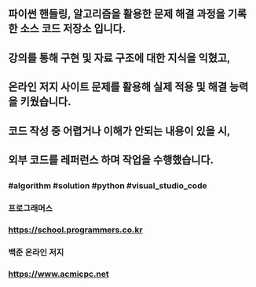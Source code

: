 ##
## 파이썬 핸들링, 알고리즘을 활용한 문제 해결 과정을 기록한 소스 코드 저장소 입니다.
## 강의를 통해 구현 및 자료 구조에 대한 지식을 익혔고,
## 온라인 저지 사이트 문제를 활용해 실제 적용 및 해결 능력을 키웠습니다.
## 코드 작성 중 어렵거나 이해가 안되는 내용이 있을 시,
## 외부 코드를 레퍼런스 하며 작업을 수행했습니다.
##
### #algorithm #solution #python #visual_studio_code
### 프로그래머스
### https://school.programmers.co.kr
### 백준 온라인 저지
### https://www.acmicpc.net
##

